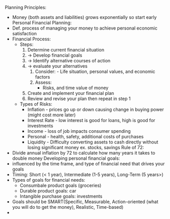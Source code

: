 Planning Principles:
- Money (both assets and liabilities) grows exponentially so start early 
Personal Financial Planning:
- Def. process of managing your money to achieve personal economic satisfaction
- Financial Process:
	- Steps: 
		1. Determine current financial situation 
		2. -> Develop financial goals 
		3. -> Identify alternative courses of action 
		4. -> evaluate your alternatives
			1. Consider:
					- Life situation, personal values, and economic factors
			2. Assess: 
				- Risks, and time value of money
		5. Create and implement your financial plan
		6. Review and revise your plan then repeat in step 1 
	- Types of Risks:
		- Inflation - prices go up or down causing change in buying power (might cost more later)
		- Interest Rate - low interest is good for loans, high is good for investments
		- Income - loss of job impacts consumer spending
		- Personal - health, safety, additional costs of purchases
		- Liquidity - Difficulty converting assets to cash directly without losing significant money ex. stocks, savings
Rule of 72:
- Divide annual inflation by 72 to calculate how many years it takes to double money 
Developing personal financial goals:
- influenced by the time frame, and type of financial need that drives your goals
- Timing: Short (< 1 year), Intermediate (1-5 years), Long-Term (5 years>)
- Types of goals for financial needs:
	- Consumbale product goals (groceries)
	- Durable product goals: car
	- Intangible purchase goals: investments
- Goals should be SMART(Specific, Measurable, Action-oriented (what you will do to get the money), Realistic, Time-based)
- 